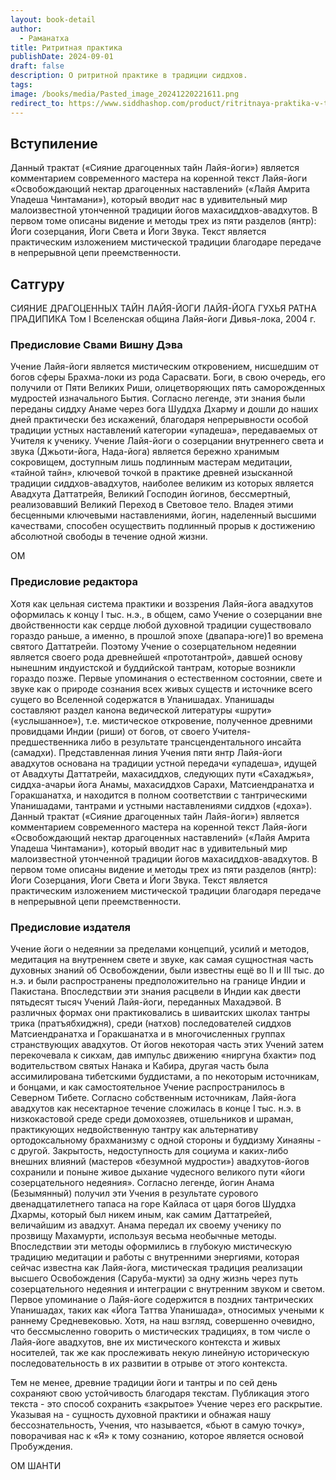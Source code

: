 ```yaml
---
layout: book-detail
author:
  - Раманатха
title: Ритритная практика
publishDate: 2024-09-01
draft: false
description: О ритритной практике в традиции сиддхов.
tags: 
image: /books/media/Pasted_image_20241220221611.png
redirect_to: https://www.siddhashop.com/product/ritritnaya-praktika-v-traditsii-siddhov
---
```


## Вступиление
Данный трактат («Сияние драгоценных тайн Лайя-йоги») является комментарием современного мастера на коренной текст Лайя-йоги «Освобождающий нектар драгоценных наставлений» («Лайя Амрита Упадеша Чинтамани»), который вводит нас в удивительный мир малоизвестной утонченной традиции йогов махасиддхов-авадхутов.
В первом томе описаны видение и методы трех из пяти разделов (янтр): Йоги созерцания, Йоги Света и Йоги Звука. Текст является практическим изложением мистической традиции благодаре передаче в непрерывной цепи преемственности.


## Сатгуру 

СИЯНИЕ ДРАГОЦЕННЫХ ТАЙН ЛАЙЯ-ЙОГИ ЛАЙЯ-ЙОГА ГУХЬЯ РАТНА ПРАДИПИКА Том I Вселенская община Лайя-йоги Дивья-лока, 2004 г.


### Предисловие Свами Вишну Дэва

Учение Лайя-йоги является мистическим откровением, нисшедшим от богов сферы Брахма-локи из рода Сарасвати. Боги, в свою очередь, его получили от Пяти Великих Риши, олицетворяющих пять саморожденных мудростей изначального Бытия. Согласно легенде, эти знания были переданы сиддху Анаме через бога Шуддха Дхарму и дошли до наших дней практически без искажений, благодаря непрерывности особой традиции устных наставлений категории «упадеша», передаваемых от Учителя к ученику. Учение Лайя-йоги о созерцании внутреннего света и звука (Джьоти-йога, Нада-йога) является бережно хранимым сокровищем, доступным лишь подлинным мастерам медитации, «тайной тайн», ключевой точкой в практике древней изысканной традиции сиддхов-авадхутов, наиболее великим из которых является Авадхута Даттатрейя, Великий Господин йогинов, бессмертный, реализовавший Великий Переход в Световое тело. Владея этими бесценными ключевыми наставлениями, йогин, наделенный высшими качествами, способен осуществить подлинный прорыв к достижению абсолютной свободы в течение одной жизни.

ОМ

### Предисловие редактора

Хотя как цельная система практики и воззрения Лайя-йога авадхутов оформилась к концу I тыс. н.э., в общем, само Учение о созерцании вне двойственности как сердце любой духовной традиции существовало гораздо раньше, а именно, в прошлой эпохе (двапара-юге)1 во времена святого Даттатрейи. Поэтому Учение о созерцательном недеянии является своего рода древнейшей «прототантрой», давшей основу нынешним индуистской и буддийской тантрам, которые возникли гораздо позже. Первые упоминания о естественном состоянии, свете и звуке как о природе сознания всех живых существ и источнике всего сущего во Вселенной содержатся в Упанишадах. Упанишады составляют раздел канона ведической литературы «шрути» («услышанное»), т.е. мистическое откровение, полученное древними провидцами Индии (риши) от богов, от своего Учителя-предшественника либо в результате трансцендентального инсайта (самадхи). Представленная линия Учения пяти янтр Лайя-йоги авадхутов основана на традиции устной передачи «упадеша», идущей от Авадхуты Даттатрейи, махасиддхов, следующих пути «Сахаджья», сиддха-ачарьи йога Анамы, махасиддхов Сарахи, Матсиендранатха и Горакшанатха, и находится в полном соответствии с тантрическими Упанишадами, тантрами и устными наставлениями сиддхов («доха»). Данный трактат («Сияние драгоценных тайн Лайя-йоги») является комментарием современного мастера на коренной текст Лайя-йоги «Освобождающий нектар драгоценных наставлений» («Лайя Амрита Упадеша Чинтамани»), который вводит нас в удивительный мир малоизвестной утонченной традиции йогов махасиддхов-авадхутов. В первом томе описаны видение и методы трех из пяти разделов (янтр): Йоги Созерцания, Йоги Света и Йоги Звука. Текст является практическим изложением мистической традиции благодаря передаче в непрерывной цепи преемственности.

### Предисловие издателя

Учение йоги о недеянии за пределами концепций, усилий и методов, медитация на внутреннем свете и звуке, как самая сущностная часть духовных знаний об Освобождении, были известны ещё во II и III тыс. до н.э. и были распространены предположительно на границе Индии и Пакистана. Впоследствии эти знания расцвели в Индии как двести пятьдесят тысяч Учений Лайя-йоги, переданных Махадэвой. В различных формах они практиковались в шиваитских школах тантры трика (пратъябхиджня), среди (натхов) последователей сиддхов Матсиендранатха и Горакшанатха и в многочисленных группах странствующих авадхутов. От йогов некоторая часть этих Учений затем перекочевала к сикхам, дав импульс движению «ниргуна бхакти» под водительством святых Нанака и Кабира, другая часть была ассимилирована тибетскими буддистами, а по некоторым источникам, и бонцами, и как самостоятельное Учение распространилось в Северном Тибете. Согласно собственным источникам, Лайя-йога авадхутов как несектарное течение сложилась в конце I тыс. н.э. в низкокастовой среде среди домохозяев, отшельников и шраман, практикующих недвойственную тантру как альтернативу ортодоксальному брахманизму с одной стороны и буддизму Хинаяны - с другой. Закрытость, недоступность для социума и каких-либо внешних влияний (мастеров «безумной мудрости») авадхутов-йогов сохранили и поныне живое дыхание чудесного великого пути «йоги созерцательного недеяния». Согласно легенде, йогин Анама (Безымянный) получил эти Учения в результате сурового двенадцатилетнего тапаса на горе Кайласа от царя богов Шуддха Дхармы, который был никем иным, как самим Даттатрейей, величайшим из авадхут. Анама передал их своему ученику по прозвищу Махамурти, используя весьма необычные методы. Впоследствии эти методы оформились в глубокую мистическую традицию медитации и работы с внутренними энергиями, которая сейчас известна как Лайя-йога, мистическая традиция реализации высшего Освобождения (Саруба-мукти) за одну жизнь через путь созерцательного недеяния и интеграции с внутренним звуком и светом. Первое упоминание о Лайя-йоге содержится в поздних тантрических Упанишадах, таких как «Йога Таттва Упанишада», относимых учеными к раннему Средневековью. Хотя, на наш взгляд, совершенно очевидно, что бессмысленно говорить о мистических традициях, в том числе о Лайя-йоге авадхутов, вне их мистического контекста и живых носителей, так же как прослеживать некую линейную историческую последовательность в их развитии в отрыве от этого контекста.

Тем не менее, древние традиции йоги и тантры и по сей день сохраняют свою устойчивость благодаря текстам. Публикация этого текста - это способ сохранить «закрытое» Учение через его раскрытие. Указывая на - сущность духовной практики и обнажая нашу бессознательность, Учения, что называется, «бьют в самую точку», поворачивая нас к «Я» к тому сознанию, которое является основой Пробуждения.

ОМ ШАНТИ
